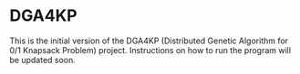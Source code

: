 # DGA4KP

This is the initial version of the DGA4KP (Distributed Genetic Algorithm for 0/1 Knapsack Problem) project.
Instructions on how to run the program will be updated soon.
